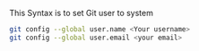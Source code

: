 This Syntax is to set Git user to system 
```bash
git config --global user.name <Your username>
git config --global user.email <your email>
```

